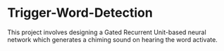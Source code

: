 # Trigger-Word-Detection

This project involves designing a Gated Recurrent Unit-based neural network which generates a chiming sound on hearing the word activate. 
